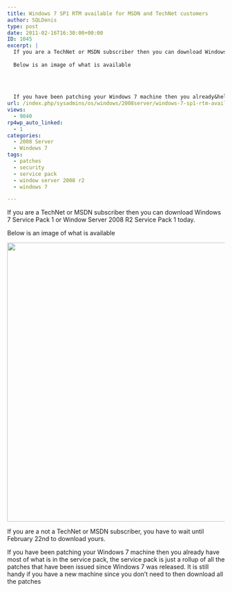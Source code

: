 ```yaml
---
title: Windows 7 SP1 RTM available for MSDN and TechNet customers
author: SQLDenis
type: post
date: 2011-02-16T16:30:00+00:00
ID: 1045
excerpt: |
  If you are a TechNet or MSDN subscriber then you can download Windows 7 Service Pack 1 or Window Server 2008 R2 Service Pack 1 today. 
  
  Below is an image of what is available
  
  
   
  
  If you have been patching your Windows 7 machine then you already&hellip;
url: /index.php/sysadmins/os/windows/2008server/windows-7-sp1-rtm-available/
views:
  - 9040
rp4wp_auto_linked:
  - 1
categories:
  - 2008 Server
  - Windows 7
tags:
  - patches
  - security
  - service pack
  - window server 2008 r2
  - windows 7

---
```

If you are a TechNet or MSDN subscriber then you can download Windows 7 Service Pack 1 or Window Server 2008 R2 Service Pack 1 today. 

Below is an image of what is available

<div class="image_block">
  <a href="/wp-content/uploads/blogs/SysAdmins/ServicePack1.PNG?mtime=1297880666"><img alt="" src="/wp-content/uploads/blogs/SysAdmins/ServicePack1.PNG?mtime=1297880666" width="934" height="647" /></a>
</div>

If you are a not a TechNet or MSDN subscriber, you have to wait until February 22nd to download yours. 

If you have been patching your Windows 7 machine then you already have most of what is in the service pack, the service pack is just a rollup of all the patches that have been issued since Windows 7 was released. It is still handy if you have a new machine since you don&#8217;t need to then download all the patches
